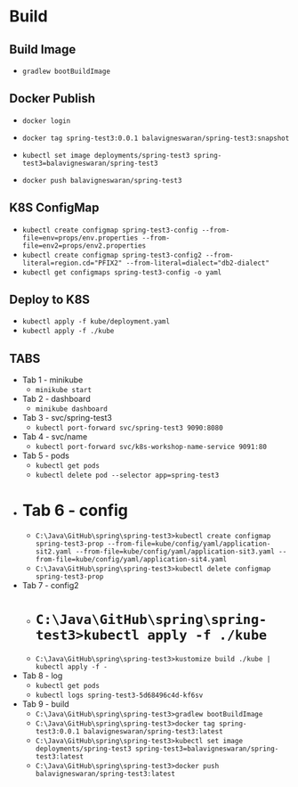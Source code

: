 # Build

## Build Image
- `gradlew bootBuildImage`

## Docker Publish
- `docker login`
- `docker tag spring-test3:0.0.1 balavigneswaran/spring-test3:snapshot`
- `kubectl set image deployments/spring-test3 spring-test3=balavigneswaran/spring-test3`

- `docker push balavigneswaran/spring-test3`

## K8S ConfigMap
- `kubectl create configmap spring-test3-config --from-file=env=props/env.properties --from-file=env2=props/env2.properties`
- `kubectl create configmap spring-test3-config2 --from-literal=region.cd="PFIX2" --from-literal=dialect="db2-dialect"`
- `kubectl get configmaps spring-test3-config -o yaml`

## Deploy to K8S
- `kubectl apply -f kube/deployment.yaml`
- `kubectl apply -f ./kube`

## TABS
- Tab 1 - minikube
    - `minikube start`
- Tab 2 - dashboard
    - `minikube dashboard`
- Tab 3 - svc/spring-test3
    - `kubectl port-forward svc/spring-test3 9090:8080`
- Tab 4 - svc/name
    - `kubectl port-forward svc/k8s-workshop-name-service 9091:80`
- Tab 5 - pods
    - `kubectl get pods`
    - `kubectl delete pod --selector app=spring-test3`
- # Tab 6 - config
    - `C:\Java\GitHub\spring\spring-test3>kubectl create configmap spring-test3-prop --from-file=kube/config/yaml/application-sit2.yaml --from-file=kube/config/yaml/application-sit3.yaml --from-file=kube/config/yaml/application-sit4.yaml`
    - `C:\Java\GitHub\spring\spring-test3>kubectl delete configmap spring-test3-prop`
- Tab 7 - config2
    - # `C:\Java\GitHub\spring\spring-test3>kubectl apply -f ./kube`
    - `C:\Java\GitHub\spring\spring-test3>kustomize build ./kube | kubectl apply -f -`
- Tab 8 - log
    - `kubectl get pods`
    - `kubectl logs spring-test3-5d68496c4d-kf6sv`
- Tab 9 - build
    - `C:\Java\GitHub\spring\spring-test3>gradlew bootBuildImage`
    - `C:\Java\GitHub\spring\spring-test3>docker tag spring-test3:0.0.1 balavigneswaran/spring-test3:latest`
    - `C:\Java\GitHub\spring\spring-test3>kubectl set image deployments/spring-test3 spring-test3=balavigneswaran/spring-test3:latest`
    - `C:\Java\GitHub\spring\spring-test3>docker push balavigneswaran/spring-test3:latest`
